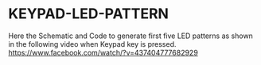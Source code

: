 # KEYPAD-LED-PATTERN
Here the Schematic and Code to generate first five LED patterns as shown in the following video when Keypad key is pressed.    https://www.facebook.com/watch/?v=437404777682929 
